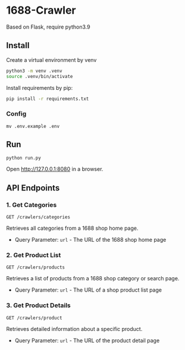 # 1688-Crawler

Based on Flask, require python3.9

## Install

Create a virtual environment by venv

```sh
python3 -m venv .venv
source .venv/bin/activate
```

Install requirements by pip:

```sh
pip install -r requirements.txt
```

### Config
```shell
mv .env.example .env
```

## Run

```shell
python run.py
```

Open http://127.0.0.1:8080 in a browser.

## API Endpoints

### 1. Get Categories
```
GET /crawlers/categories
```
Retrieves all categories from a 1688 shop home page.
- Query Parameter: `url` - The URL of the 1688 shop home page

### 2. Get Product List
```
GET /crawlers/products
```
Retrieves a list of products from a 1688 shop category or search page.
- Query Parameter: `url` - The URL of a shop product list page

### 3. Get Product Details
```
GET /crawlers/product
```
Retrieves detailed information about a specific product.
- Query Parameter: `url` - The URL of the product detail page
